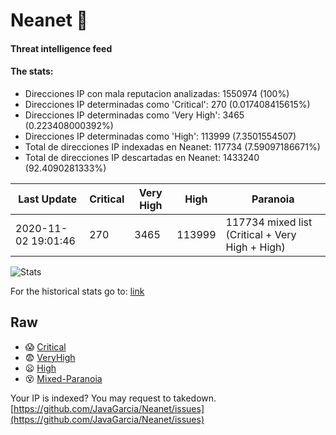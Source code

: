 # Neanet :hocho:
#### Threat intelligence feed
#### The stats:

- Direcciones IP con mala reputacion analizadas: 1550974 (100%)
- Direcciones IP determinadas como 'Critical':  270 (0.017408415615%)
- Direcciones IP determinadas como 'Very High':  3465 (0.223408000392%)
- Direcciones IP determinadas como 'High':  113999 (7.3501554507)
- Total de direcciones IP indexadas en Neanet:  117734 (7.59097186671%)
- Total de direcciones IP descartadas en Neanet:  1433240 (92.4090281333%)

| Last Update | Critical | Very High | High | Paranoia |
| --- | --- | --- | --- | --- |
| 2020-11-02 19:01:46 | 270 | 3465 | 113999 | 117734 mixed list (Critical + Very High + High)|

![Stats](https://docs.google.com/spreadsheets/d/e/2PACX-1vSnaNMIXVabIpDJjufMlzH7poXnshF3mgd8Is1g9ytUEzVsP5my4Trn8f-xkoLLQ38xpL3HtmUexLo6/pubchart?oid=501124687&format=image)

For the historical stats go to: [link](/stats.csv)
## Raw
- :scream: [Critical](https://raw.githubusercontent.com/JavaGarcia/Neanet/master/blacklists/neanet_critical.txt)
- :fearful: [VeryHigh](https://raw.githubusercontent.com/JavaGarcia/Neanet/master/blacklists/neanet_veryHigh.txtt)
- :frowning: [High](https://raw.githubusercontent.com/JavaGarcia/Neanet/master/blacklists/neanet_high.txt)
- :dizzy_face: [Mixed-Paranoia](https://raw.githubusercontent.com/JavaGarcia/Neanet/master/blacklists/neanet_all.txt)


Your IP is indexed? You may request to takedown. [https://github.com/JavaGarcia/Neanet/issues](https://github.com/JavaGarcia/Neanet/issues)































































































































































































































































































































































































































































































































































































































































































































































































































































































































































































































































































































































































































































































































































































































































































































































































































































































































































































































































































































